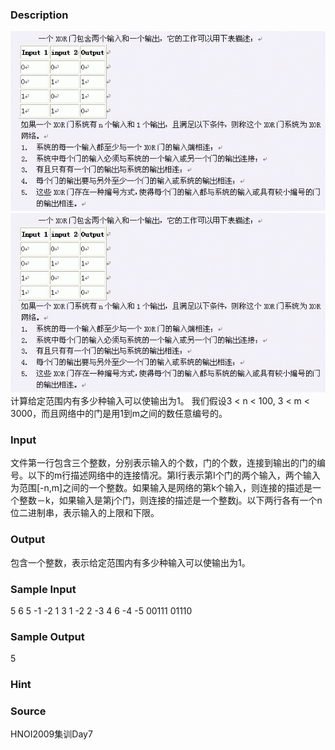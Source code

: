 
### Description
![](/images/1553_1.jpg)
![](/images/1553_2.jpg)  
计算给定范围内有多少种输入可以使输出为1。
我们假设3 < n < 100, 3 < m < 3000，而且网络中的门是用1到m之间的数任意编号的。


### Input
文件第一行包含三个整数，分别表示输入的个数，门的个数，连接到输出的门的编号。以下的m行描述网络中的连接情况。第I行表示第I个门的两个输入，两个输入为范围[-n,m]之间的一个整数。如果输入是网络的第k个输入，则连接的描述是一个整数－k，如果输入是第j个门，则连接的描述是一个整数j。以下两行各有一个n位二进制串，表示输入的上限和下限。


### Output
包含一个整数，表示给定范围内有多少种输入可以使输出为1。


### Sample Input
5 6 5
-1 -2
1 3
1 -2
2 -3
4 6
-4 -5
00111
01110


### Sample Output
5

### Hint

### Source
HNOI2009集训Day7